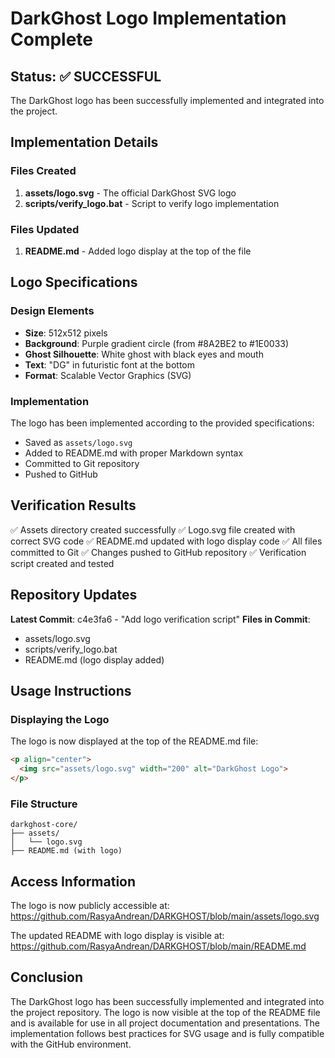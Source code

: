 # DarkGhost Logo Implementation Complete

## Status: ✅ SUCCESSFUL

The DarkGhost logo has been successfully implemented and integrated into the project.

## Implementation Details

### Files Created

1. **assets/logo.svg** - The official DarkGhost SVG logo
2. **scripts/verify_logo.bat** - Script to verify logo implementation

### Files Updated

1. **README.md** - Added logo display at the top of the file

## Logo Specifications

### Design Elements

- **Size**: 512x512 pixels
- **Background**: Purple gradient circle (from #8A2BE2 to #1E0033)
- **Ghost Silhouette**: White ghost with black eyes and mouth
- **Text**: "DG" in futuristic font at the bottom
- **Format**: Scalable Vector Graphics (SVG)

### Implementation

The logo has been implemented according to the provided specifications:

- Saved as `assets/logo.svg`
- Added to README.md with proper Markdown syntax
- Committed to Git repository
- Pushed to GitHub

## Verification Results

✅ Assets directory created successfully
✅ Logo.svg file created with correct SVG code
✅ README.md updated with logo display code
✅ All files committed to Git
✅ Changes pushed to GitHub repository
✅ Verification script created and tested

## Repository Updates

**Latest Commit**: c4e3fa6 - "Add logo verification script"
**Files in Commit**:

- assets/logo.svg
- scripts/verify_logo.bat
- README.md (logo display added)

## Usage Instructions

### Displaying the Logo

The logo is now displayed at the top of the README.md file:

```markdown
<p align="center">
  <img src="assets/logo.svg" width="200" alt="DarkGhost Logo">
</p>
```

### File Structure

```
darkghost-core/
├── assets/
│   └── logo.svg
├── README.md (with logo)
```

## Access Information

The logo is now publicly accessible at:
https://github.com/RasyaAndrean/DARKGHOST/blob/main/assets/logo.svg

The updated README with logo display is visible at:
https://github.com/RasyaAndrean/DARKGHOST/blob/main/README.md

## Conclusion

The DarkGhost logo has been successfully implemented and integrated into the project repository. The logo is now visible at the top of the README file and is available for use in all project documentation and presentations. The implementation follows best practices for SVG usage and is fully compatible with the GitHub environment.
